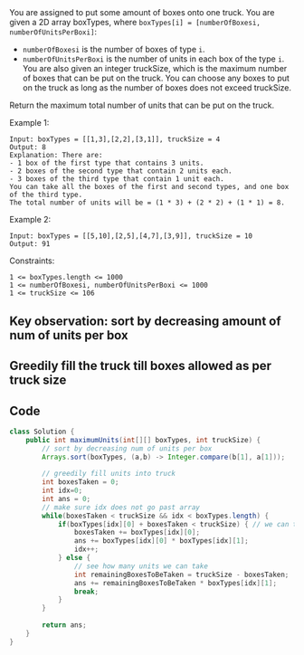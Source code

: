 

##

You are assigned to put some amount of boxes onto one truck. You are given a 2D array boxTypes, where `boxTypes[i] = [numberOfBoxesi, numberOfUnitsPerBoxi]`:

* `numberOfBoxesi` is the number of boxes of type `i`.
* `numberOfUnitsPerBoxi` is the number of units in each box of the type `i`.
You are also given an integer truckSize, which is the maximum number of boxes that can be put on the truck. You can choose any boxes to put on the truck as long as the number of boxes does not exceed truckSize.

Return the maximum total number of units that can be put on the truck.

Example 1:
```
Input: boxTypes = [[1,3],[2,2],[3,1]], truckSize = 4
Output: 8
Explanation: There are:
- 1 box of the first type that contains 3 units.
- 2 boxes of the second type that contain 2 units each.
- 3 boxes of the third type that contain 1 unit each.
You can take all the boxes of the first and second types, and one box of the third type.
The total number of units will be = (1 * 3) + (2 * 2) + (1 * 1) = 8.
```
Example 2:
```
Input: boxTypes = [[5,10],[2,5],[4,7],[3,9]], truckSize = 10
Output: 91
 ```

Constraints:
```
1 <= boxTypes.length <= 1000
1 <= numberOfBoxesi, numberOfUnitsPerBoxi <= 1000
1 <= truckSize <= 106
```

## Key observation: sort by decreasing amount of num of units per box

## Greedily fill the truck till boxes allowed as per truck size

## Code

```java
class Solution {
    public int maximumUnits(int[][] boxTypes, int truckSize) {
        // sort by decreasing num of units per box
        Arrays.sort(boxTypes, (a,b) -> Integer.compare(b[1], a[1]));
    
        // greedily fill units into truck
        int boxesTaken = 0;
        int idx=0;
        int ans = 0;
        // make sure idx does not go past array
        while(boxesTaken < truckSize && idx < boxTypes.length) {
            if(boxTypes[idx][0] + boxesTaken < truckSize) { // we can take all
                boxesTaken += boxTypes[idx][0];
                ans += boxTypes[idx][0] * boxTypes[idx][1];
                idx++;
            } else {
                // see how many units we can take
                int remainingBoxesToBeTaken = truckSize - boxesTaken;
                ans += remainingBoxesToBeTaken * boxTypes[idx][1]; 
                break;
            }
        }
        
        return ans;
    }
}
```